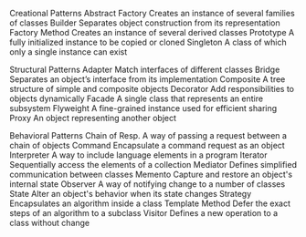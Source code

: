 Creational Patterns
  Abstract Factory	Creates an instance of several families of classes
  Builder	Separates object construction from its representation
  Factory Method	Creates an instance of several derived classes
  Prototype	A fully initialized instance to be copied or cloned
  Singleton	A class of which only a single instance can exist

Structural Patterns
  Adapter	Match interfaces of different classes
  Bridge	Separates an object’s interface from its implementation
  Composite	A tree structure of simple and composite objects
  Decorator	Add responsibilities to objects dynamically
  Facade	A single class that represents an entire subsystem
  Flyweight	A fine-grained instance used for efficient sharing
  Proxy	An object representing another object

Behavioral Patterns
  Chain of Resp.	A way of passing a request between a chain of objects
  Command	Encapsulate a command request as an object
  Interpreter	A way to include language elements in a program
  Iterator	Sequentially access the elements of a collection
  Mediator	Defines simplified communication between classes
  Memento	Capture and restore an object's internal state
  Observer	A way of notifying change to a number of classes
  State	Alter an object's behavior when its state changes
  Strategy	Encapsulates an algorithm inside a class
  Template Method	Defer the exact steps of an algorithm to a subclass
  Visitor	Defines a new operation to a class without change
